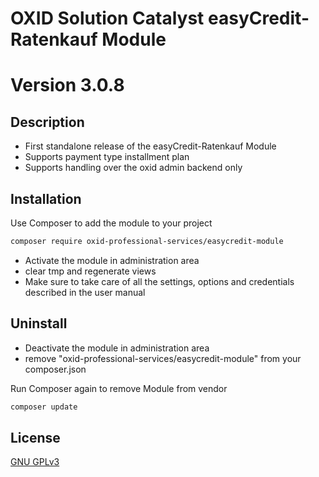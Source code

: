 # OXID Solution Catalyst easyCredit-Ratenkauf Module

# Version 3.0.8

## Description

 * First standalone release of the easyCredit-Ratenkauf Module
 * Supports payment type installment plan
 * Supports handling over the oxid admin backend only

## Installation

Use Composer to add the module to your project
```bash
composer require oxid-professional-services/easycredit-module
```

 * Activate the module in administration area
 * clear tmp and regenerate views
 * Make sure to take care of all the settings, options and credentials described in the user manual

## Uninstall

 * Deactivate the module in administration area
 * remove "oxid-professional-services/easycredit-module" from your composer.json

Run Composer again to remove Module from vendor
```bash
composer update
```
## License

[GNU GPLv3](https://choosealicense.com/licenses/gpl-3.0/)